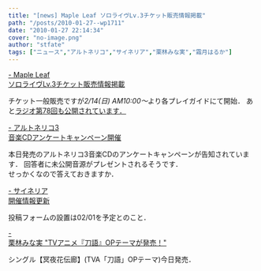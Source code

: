 ```yaml
---
title: "[news] Maple Leaf ソロライヴLv.3チケット販売情報掲載"
path: "/posts/2010-01-27--wp1711"
date: "2010-01-27 22:14:34"
cover: "no-image.png"
author: "stfate"
tags: ["ニュース","アルトネリコ","サイネリア","栗林みな実","霜月はるか"]
---
```


<style type="text/css">
<!--
p {white-space: pre-wrap};
-->
</style>

<a  href="http://shimotsukin.com/" target="_blank">- Maple Leaf ソロライヴLv.3チケット販売情報掲載</a>
<div >チケット一般販売ですが<em>2/14(日) AM10:00～</em>より各プレイガイドにて開始．
あと<a href="http://www.timerocket.co.jp/fmc/" target="_blank">ラジオ第78回も公開されています．</a></div>

<a  href="http://ar-tonelico.jp/" target="_blank">- アルトネリコ3 音楽CDアンケートキャンペーン開催</a>
<div >本日発売のアルトネリコ3音楽CDのアンケートキャンペーンが告知されています．
回答者に未公開音源がプレゼントされるそうです．
<div >せっかくなので答えておきますか．</div></div>

<a  href="http://cineraria-tfs.net/" target="_blank">- サイネリア 開催情報更新</a>
<div >投稿フォームの設置は02/01を予定とのこと．</div>

<a  href="http://kuribayashi-minami.jp/information/index.html" target="_blank">- 栗林みな実 "TVアニメ『刀語』OPテーマが発売！"</a>
<div >シングル【冥夜花伝廊】(TVA「刀語」OPテーマ)今日発売．</div>